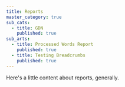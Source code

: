 ```yaml
---
title: Reports
master_category: true
sub_cats:
  - title: GDN
    published: true
sub_arts:
  - title: Processed Words Report
    published: true
  - title: Testing Breadcrumbs
    published: true
---
```



Here's a little content about reports, generally.